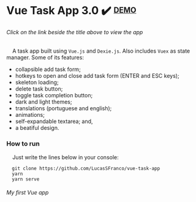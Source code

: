 # Vue Task App 3.0 ✔️ <sup><sub>[DEMO](https://angry-nobel-17e7b9.netlify.app/)</sub></sup>

###### Click on the link beside the title above to view the app

&nbsp;&nbsp;&nbsp;&nbsp;A task app built using `Vue.js` and `Dexie.js`. Also includes `Vuex` as state manager. Some of its features:
  - collapsible add task form;
  - hotkeys to open and close add task form (ENTER and ESC keys);
  - skeleton loading;
  - delete task button;
  - toggle task completion button;
  - dark and light themes;
  - translations (portuguese and english);
  - animations;
  - self-expandable textarea; and,
  - a beatiful design.  
  
### How to run
&nbsp;&nbsp;&nbsp;&nbsp;Just write the lines below in your console:
```
  git clone https://github.com/LucasSFranco/vue-task-app
  yarn
  yarn serve
```

###### My first Vue app
